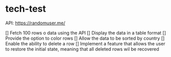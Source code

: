 # tech-test

API: https://randomuser.me/

[] Fetch 100 rows o data using the API
[] Display the data in a table format
[] Provide the option to color rows
[] Allow the data to be sorted by country
[] Enable the ability to delete a row
[] Implement a feature that allows the user to restore the initial state, meaning that all deleted rows wil be recovered